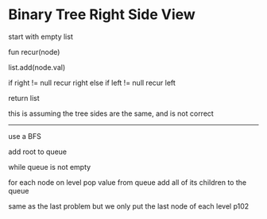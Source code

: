 
# Binary Tree Right Side View

start with empty list

fun recur(node)

list.add(node.val)

if right != null recur right
else if left != null recur left


return list

this is assuming the tree sides are the same, and is not correct

--- 

use a BFS

add root to queue

while queue is not empty

for each node on level
    pop value from queue
    add all of its children to the queue

    

same as the last problem
but we only put the last node of each level p102



